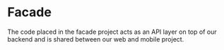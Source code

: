 # Facade

The code placed in the facade project acts as an API layer on top of our backend 
and is shared between our web and mobile project.
